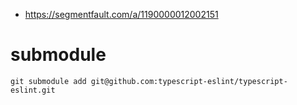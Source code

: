 - https://segmentfault.com/a/1190000012002151
# submodule
```shell
git submodule add git@github.com:typescript-eslint/typescript-eslint.git
```